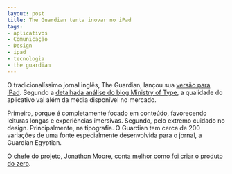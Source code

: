 ```yaml
---
layout: post
title: The Guardian tenta inovar no iPad
tags:
- aplicativos
- Comunicação
- Design
- ipad
- tecnologia
- the guardian
---
```


O tradicionalíssimo jornal inglês, The Guardian, lançou sua [versão para iPad](http://itunes.apple.com/gb/app/guardian-ipad-edition/id452707806?mt=8). Segundo a [detalhada análise do blog Ministry of Type](http://ministryoftype.co.uk/words/article/the_guardian_ipad_app/), a qualidade do aplicativo vai além da média disponível no mercado.

Primeiro, porque é completamente focado em conteúdo, favorecendo leituras longas e experiências imersivas. Segundo, pelo extremo cuidado no design. Principalmente, na tipografia. O Guardian tem cerca de 200 variações de uma fonte especialmente desenvolvida para o jornal, a Guardian Egyptian.

[O chefe do projeto, Jonathon Moore, conta melhor como foi criar o produto do zero](http://discombobulatedpm.blogspot.com/2011/10/guardian-ipad-product-challenges.html).

